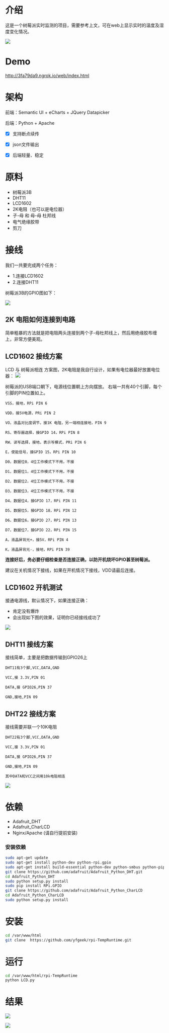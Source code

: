 # 介绍
这是一个树莓派实时监测的项目，需要参考上文，可在web上显示实时的温度及湿度变化情况。

![](images/1.jpg)
# Demo
http://3fa79da9.ngrok.io/web/index.html

# 架构

前端：Semantic UI + eCharts + JQuery Datapicker

后端：Python + Apache

- [x] 支持断点续传

- [x] json文件输出

- [x] 后端轻量、稳定

# 原料
* 树莓派3B
* DHT11
* LCD1602
* 2K电阻（也可以是电位器）
* 子-母 和 母-母 杜邦线
* 电气绝缘胶带
* 剪刀

# 接线
我们一共要完成两个任务：

* 1.连接LCD1602
* 2.连接DHT11

树莓派3B的GPIO图如下：

![](images/2.png)
## 2K 电阻如何连接到电路
简单粗暴的方法就是把电阻两头连接到两个子-母杜邦线上，然后用绝缘胶布缠上，非常方便美观。

## LCD1602 接线方案

LCD 与 树莓派相连 方案图，2K电阻是我自行设计，如果有电位器最好放置电位器：
![](images/3.jpg)

树莓派的USB端口朝下，电源线位置朝上方向摆放。
右端一共有40个引脚，每个引脚的PIN位置如上。
```
VSS，接地，RPi PIN 6

VDD，接5V电源，PRi PIN 2

VO，液晶对比度调节，接1K 电阻，另一端相连接地，PIN 9

RS，寄存器选择，接GPIO 14，RPi PIN 8

RW，读写选择，接地，表示写模式，PRi PIN 6

E，使能信号，接GPIO 15，RPi PIN 10

D0，数据位0，4位工作模式下不用，不接

D1，数据位1，4位工作模式下不用，不接

D2，数据位2，4位工作模式下不用，不接

D3，数据位3，4位工作模式下不用，不接

D4，数据位4，接GPIO 17，RPi PIN 11

D5，数据位5，接GPIO 18，RPi PIN 12

D6，数据位6，接GPIO 27，RPi PIN 13

D7，数据位7，接GPIO 22，RPi PIN 15

A，液晶屏背光+，接5V，RPi PIN 4

K，液晶屏背光-，接地，RPi PIN 39
```

**连接好后，务必要仔细检查是否连接正确，以防开机烧坏GPIO甚至树莓派。**

建议在关机情况下接线，如果在开机情况下接线，VDD请最后连接。

## LCD1602 开机测试
接通电源线，默认情况下，如果连接正确：

* 肯定没有爆炸
* 会出现如下图的效果，证明你已经接线成功了

![](images/4.jpg)

## DHT11 接线方案
接线简单，主要是把数据传输到GPIO26上
```
DHT11有3个脚,VCC,DATA,GND

VCC,接 3.3V,PIN 01

DATA,接 GPIO26,PIN 37

GND,接地,PIN 09
```

## DHT22 接线方案
接线需要并联一个10K电阻
```
DHT22有3个脚,VCC,DATA,GND

VCC,接 3.3V,PIN 01

DATA,接 GPIO26,PIN 37

GND,接地,PIN 09

其中DATA和VCC之间用10k电阻相连

```
![](images/5.png)

# 依赖
* Adafruit_DHT
* Adafruit_CharLCD
* Nginx/Apache (请自行提前安装)

### 安装依赖
```bash
sudo apt-get update
sudo apt-get install python-dev python-rpi.gpio
sudo apt-get install build-essential python-dev python-smbus python-pip
git clone https://github.com/adafruit/Adafruit_Python_DHT.git
cd Adafruit_Python_DHT
sudo python setup.py install
sudo pip install RPi.GPIO
git clone https://github.com/adafruit/Adafruit_Python_CharLCD
cd Adafruit_Python_CharLCD
sudo python setup.py install
```
# 安装
```bash
cd /var/www/html
git clone  https://github.com/yfgeek/rpi-TempRuntime.git
```
# 运行
```bash
cd /var/www/html/rpi-TempRuntime
python LCD.py
```
# 结果

![](images/1.jpg)

![](images/6.jpg)
